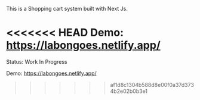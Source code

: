 This is a Shopping cart system built with Next Js.

<<<<<<< HEAD
Demo: https://labongoes.netlify.app/
=======
Status: Work In Progress

Demo: https://labongoes.netlify.app/
>>>>>>> af1d8c1304b588d8e00f0a37d3734b2e02b0b3e1

